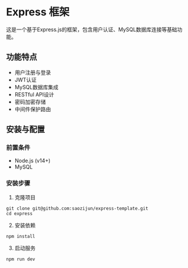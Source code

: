 # Express 框架

这是一个基于Express.js的框架，包含用户认证、MySQL数据库连接等基础功能。

## 功能特点

- 用户注册与登录
- JWT认证
- MySQL数据库集成
- RESTful API设计
- 密码加密存储
- 中间件保护路由

## 安装与配置

### 前置条件

- Node.js (v14+)
- MySQL

### 安装步骤

1. 克隆项目
```
git clone git@github.com:saozijun/express-template.git
cd express
```

2. 安装依赖
```
npm install
```

3. 启动服务
```
npm run dev
```
